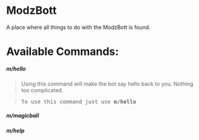 # ModzBott
A place where all things to do with the ModzBott is found.

# Available Commands:
##### m/hello
> Using this command will make the bot say hello back to you. Nothing too complicated. 

> <samp>To use this command just use **m/hello** </samp>
##### m/magicball

##### m/help

